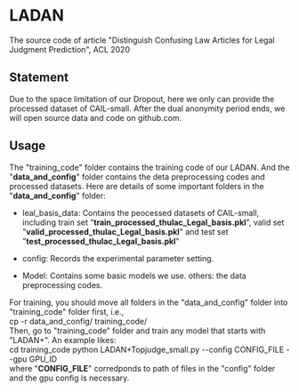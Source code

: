 # LADAN
The source code of article "Distinguish Confusing Law Articles for Legal Judgment Prediction", ACL 2020

## Statement
Due to the space limitation of our Dropout, here we only can provide the processed dataset of CAIL-small. After the dual anonymity period ends, we will open source data and code on github.com.

## Usage
The "training_code" folder contains the training code of our LADAN. And the "__data_and_config__" folder contains the deta preprocessing codes and processed datasets. 
Here are details of some important folders in the "__data_and_config__" folder:
	
* leal_basis_data: Contains the peocessed datasets of CAIL-small, including train set "__train_processed_thulac_Legal_basis.pkl__", valid set "__valid_processed_thulac_Legal_basis.pkl__" and test set "__test_processed_thulac_Legal_basis.pkl__"

* config: Records the experimental parameter setting.
* Model: Contains some basic models we use.
others: the data preprocessing codes.
	
For training, you should move all folders in the "data_and_config" folder into "training_code" folder first, i.e.,  
	cp -r data_and_config/ training_code/  		
Then, go to "training_code" folder and train any model that starts with "LADAN+". An example likes:  		
	cd training_code
	python LADAN+Topjudge_small.py --config CONFIG_FILE --gpu GPU_ID  	
where "__CONFIG_FILE__" corredponds to path of files in the "config" folder and the gpu config is necessary.
